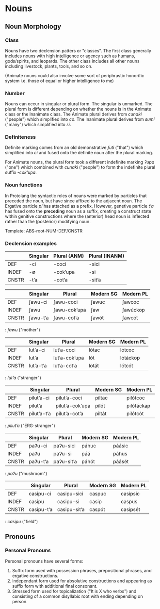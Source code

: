 # Nouns

## Noun Morphology

### Class

Nouns have two declension patters or "classes".  The first class generally includes nouns with high intelligence or agency such as humans, gods/spirits, and leopards.  The other class includes all other nouns including livestock, plants, tools, and so on.

(Animate nouns could also involve some sort of periphrastic honorific system i.e. those of equal or higher intelligence to me)

### Number

Nouns can occur in singular or plural form.  The singular is unmarked.  The plural form is different depending on whether the nouns is in the Animate class or the Inanimate class.  The Animate plural derives from *cunaki* ("people") which simplified into *co*.  The Inanimate plural derives from *sumi* ("many") which simplified into *si*.

### Definiteness

Definite marking comes from an old demonstrative *ʃuti* ("that") which simplified into *ci* and fused onto the definite noun after the plural marking.

For Animate nouns, the plural form took a different indefinite marking *ʔupa* ("one") which combined with *cunaki* ("people") to form the indefinite plural suffix *-cokʼupa*.

### Noun functions

In Protolang the syntactic roles of nouns were marked by particles that preceded the noun, but have since affixed to the adjacent noun.  The Ergative particle *pi* has attached as a prefix. However, genetive particle *tʼa* has fused onto the **preceding** noun as a suffix, creating a construct state within genitive constructions where the (anterior) head noun is inflected rather than the (posterior) modifying noun.

Template: ABS-root-NUM-DEF/CNSTR

### Declension examples

|       | Singular | Plural (ANM) | Plural (INANM) |
| ---   | ---      | ---          | ---            |
| DEF   | -ci      | -coci        | -sici          |
| INDEF | -∅       | -cokʼupa     | -si            |
| CNSTR | -tʼa     | -cotʼa       | -sitʼa         |

|       | Singular | Plural       | Modern SG | Modern PL |
| ---   | ---      | ---          | ---       | ---       |
| DEF   | ʃawu-ci  | ʃawu-coci    | ʃawuc     | ʃawcoc    |
| INDEF | ʃawu     | ʃawu-cokʼupa | ʃaw       | ʃawúckop  |
| CNSTR | ʃawu-tʼa | ʃawu-cotʼa   | ʃawót     | ʃawcót    |
: *ʃawu* ("mother")

|       | Singular  | Plural        | Modern SG | Modern PL |
| ---   | ---       | ---           | ---       | ---       |
| DEF   | lutʼa-ci  | lutʼa-coci    | lótac     | lótcoc    |
| INDEF | lutʼa     | lutʼa-cokʼupa | lót       | lótáckop  |
| CNSTR | lutʼa-tʼa | lutʼa-cotʼa   | lotát     | lótcót    |
: *lutʼa* ("stranger")

|       | Singular    | Plural          | Modern SG | Modern PL  |
| ---   | ---         | ---             | ---       | ---        |
| DEF   | pilutʼa-ci  | pilutʼa-coci    | píltac    | pilótcoc   |
| INDEF | pilutʼa     | pilutʼa-cokʼupa | pilót     | pilótáckap |
| CNSTR | pilutʼa-tʼa | pilutʼa-cotʼa   | piltát    | pilótcót   |
: *pilutʼa* ("ERG-stranger")

|       | Singular | Plural     | Modern SG | Modern PL |
| ---   | ---      | ---        | ---       | ---       |
| DEF   | paʔu-ci  | paʔu-sici  | páhuc     | páásic    |
| INDEF | paʔu     | paʔu-si    | páá       | páhus     |
| CNSTR | paʔu-tʼa | paʔu-sitʼa | páhót     | páásét    |
: *paʔu* ("mushroom")

|       | Singular   | Plural       | Modern SG | Modern PL |
| ---   | ---        | ---          | ---       | ---       |
| DEF   | casipu-ci  | casipu-sici  | caspuc    | casipsic  |
| INDEF | casipu     | casipu-si    | casip     | caspus    |
| CNSTR | casipu-tʼa | casipu-sitʼa | caspót    | casipsét  |
: *casipu* ("field")

## Pronouns

### Personal Pronouns

Personal pronouns have several forms:

1. Suffix form used with possession phrases, prepositional phrases, and ergative constructions.
1. Independant form used for absolutive constructions and appearing as suffix form with additional final consonant.
1. Stressed form used for topicalization ("It is X who verbs") and consisting of a common disyllabic root with ending depending on person.
